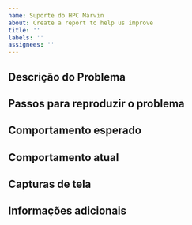 ```yaml
---
name: Suporte do HPC Marvin
about: Create a report to help us improve
title: ''
labels: ''
assignees: ''
---
```

<!---
Por favor, leia isto!

NÃO INSIRA NENHUMA INFORMAÇÃO SIGILOSA OU SENSÍVEL NESTA ISSUE! NÃO INSIRA E-MAILS OU SENHAS INSTITUCIONAIS!

Antes de abrir uma nova issue, certifique-se de procurar por palavras-chave nas issues filtradas pela etiqueta "bug" e verifique se a issue que você está prestes a enviar não é um duplicado.
--->

## Descrição do Problema

<!-- Descreva claramente qual é o problema que você está enfrentando e forneça detalhes sobre quando ocorreu, o que você estava fazendo e quaisquer outras informações relevantes. -->

## Passos para reproduzir o problema

<!-- Se possível, forneça um conjunto detalhado de passos para reproduzir o problema que você está enfrentando. Isso pode ajudar a identificar a causa raiz do problema. -->

## Comportamento esperado

<!-- Descreva o comportamento que você esperava do sistema. -->

## Comportamento atual

<!-- Descreva o comportamento atual do sistema, incluindo mensagens de erro ou outros comportamentos inesperados. -->

## Capturas de tela

<!-- Se possível, inclua capturas de tela relevantes para ajudar a ilustrar o problema que você está enfrentando. -->

## Informações adicionais

<!-- Forneça quaisquer outras informações relevantes que possam ajudar a identificar a causa raiz do problema, como logs de erro ou informações do sistema. -->
